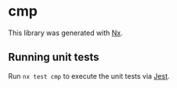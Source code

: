 # cmp

This library was generated with [Nx](https://nx.dev).

## Running unit tests

Run `nx test cmp` to execute the unit tests via [Jest](https://jestjs.io).
